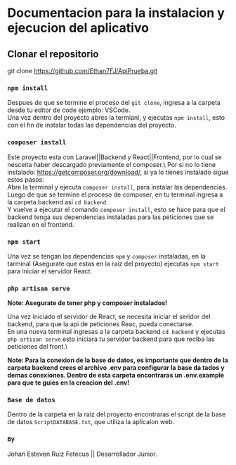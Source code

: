 # Documentacion para la instalacion y ejecucion del aplicativo
## Clonar el repositorio

git clone https://github.com/Ethan7FJ/ApiPrueba.git
### `npm install`

Despues de que se termine el proceso del `git clone`, ingresa a la carpeta desde tu editor de code ejemplo: VSCode.\
Una vez dentro del proyecto abres la termianl, y ejecutas `npm install`, esto con el fin de instalar todas las dependencias del proyecto.

### `composer install`

Este proyecto esta con Laravel||Backend y React||Frontend, por lo cual se nesceita haber descargado previamente el composer.\ 
Por si no lo tiene instalado: https://getcomposer.org/download/, si ya lo tienes instalado sigue estos pasos:\
Abre la terminal y ejecuta `composer install`, para instalar las dependencias.\
Luego de que se termine el proceso de composer, en tu terminal ingresa a la carpeta backend asi `cd backend`.\
Y vuelve a ejecutar el comando `composer install`, esto se hace para que el backend tenga sus dependencias instaladas para las peticiones que se realizan en el frontend.

### `npm start`

Una vez se tengan las dependencias `npm` y `composer` instaladas, en la tarminal (Asegurate que estas en la raiz del proyecto) ejecutas `npm start` para iniciar el servidor React.

### `php artisan serve`

**Note: Asegurate de tener php y composer instalados!**

Una vez iniciado el servidor de React, se necesita iniciar el seridor del backend, para que la api de peticiones Reac, pueda conectarse.\
En una nueva terminal ingresas a la carpeta backend `cd backend` y ejecutas `php artisan serve` esto iniciara tu servidor backend para que reciba las peticiones del front.\

**Note: Para la conexion de la base de datos, es importante que dentro de la carpeta backend crees el archivo .env para configurar la base da tados y demas conexiones.
Dentro de esta carpeta encontraras un .env.example para que te guies en la creacion del .env!**

### `Base de datos`

Dentro de la carpeta en la raiz del proyecto encontraras el script de la base de datos `ScriptDATABASE.txt`, que utiliza la aplicaion web.

### `By`

Johan Esteven Ruiz Fetecua || Desarrollador Junior.
